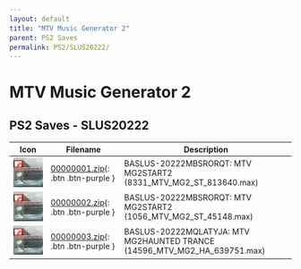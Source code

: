 ```yaml
---
layout: default
title: "MTV Music Generator 2"
parent: PS2 Saves
permalink: PS2/SLUS20222/
---
```

# MTV Music Generator 2

## PS2 Saves - SLUS20222

| Icon | Filename | Description |
|------|----------|-------------|
| ![MTV Music Generator 2](icon0.png) | [00000001.zip](00000001.zip){: .btn .btn-purple } | BASLUS-20222MBSRORQT: MTV MG2START2 (8331_MTV_MG2_ST_813640.max) |
| ![MTV Music Generator 2](icon0.png) | [00000002.zip](00000002.zip){: .btn .btn-purple } | BASLUS-20222MBSRORQT: MTV MG2START2 (1056_MTV_MG2_ST_45148.max) |
| ![MTV Music Generator 2](icon0.png) | [00000003.zip](00000003.zip){: .btn .btn-purple } | BASLUS-20222MQLATYJA: MTV MG2HAUNTED TRANCE (14596_MTV_MG2_HA_639751.max) |
